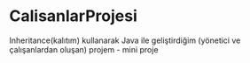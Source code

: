 # CalisanlarProjesi
Inheritance(kalıtım) kullanarak Java ile geliştirdiğim (yönetici ve çalışanlardan oluşan) projem - mini proje
